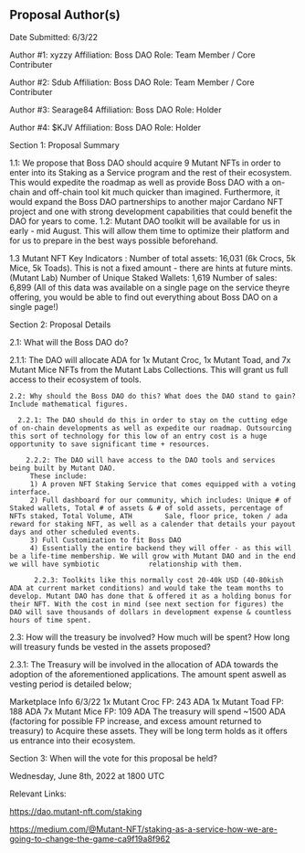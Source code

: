 ## Proposal Author(s)


Date Submitted: 6/3/22

Author #1: xyzzy
Affiliation: Boss DAO
Role: Team Member / Core Contributer

Author #2: Sdub
Affiliation: Boss DAO
Role: Team Member / Core Contributer

Author #3: Searage84
Affiliation: Boss DAO
Role: Holder

Author #4: $KJV
Affiliation: Boss DAO
Role: Holder

Section 1: Proposal Summary

1.1: We propose that Boss DAO should acquire 9 Mutant NFTs in order to enter into its Staking as a Service program and the rest of their ecosystem. This would expedite the roadmap as well as provide Boss DAO with a on-chain and off-chain tool kit much quicker than imagined. Furthermore, it would expand the Boss DAO partnerships to another major Cardano NFT project and one with strong development capabilities that could benefit the DAO for years to come.
1.2: Mutant DAO toolkit will be available for us in early - mid August. This will allow them time to optimize their platform and for us to prepare in the best ways possible beforehand.

1.3
Mutant NFT Key Indicators :
Number of  total assets: 16,031 (6k Crocs, 5k Mice, 5k Toads). This is not a fixed amount - there are hints at future mints. (Mutant Lab)
Number of Unique Staked Wallets: 1,619
Number of sales: 6,899
(All of this data was available on a single page on the service theyre offering, you would be able to find out everything about Boss DAO on a single page!)

Section 2: Proposal Details 

2.1: What will the Boss DAO do?

  2.1.1: The DAO will allocate ADA for 1x Mutant Croc, 1x Mutant Toad, and 7x Mutant Mice NFTs from the Mutant Labs Collections. This will grant us full access to their ecosystem of tools.

    2.2: Why should the Boss DAO do this? What does the DAO stand to gain? Include mathematical figures.

      2.2.1: The DAO should do this in order to stay on the cutting edge of on-chain developments as well as expedite our roadmap. Outsourcing this sort of technology for this low of an entry cost is a huge opportunity to save significant time + resources.

        2.2.2: The DAO will have access to the DAO tools and services being built by Mutant DAO. 
         These include: 
         1) A proven NFT Staking Service that comes equipped with a voting interface.  
         2) Full dashboard for our community, which includes: Unique # of Staked wallets, Total # of assets & # of sold assets, percentage of NFTs staked, Total Volume, ATH        Sale, floor price, token / ada reward for staking NFT, as well as a calender that details your payout days and other scheduled events.
         3) Full Customization to fit Boss DAO
         4) Essentially the entire backend they will offer - as this will be a life-time membership. We will grow with Mutant DAO and in the end we will have symbiotic            relationship with them.

          2.2.3: Toolkits like this normally cost 20-40k USD (40-80kish ADA at current market conditions) and would take the team months to develop. Mutant DAO has done that & offered it as a holding bonus for their NFT. With the cost in mind (see next section for figures) the DAO will save thousands of dollars in development expense & countless hours of time spent.

2.3: How will the treasury be involved? How much will be spent? How long will treasury funds be vested in the assets proposed?

2.3.1: The Treasury will be involved in the allocation of ADA towards the adoption of the aforementioned applications. The amount spent aswell as vesting period is detailed below;

Marketplace Info 6/3/22
1x Mutant Croc FP: 243 ADA
1x Mutant Toad FP: 188 ADA
7x Mutant Mice FP: 109 ADA
The treasury will spend ~1500 ADA (factoring for possible FP increase, and excess amount returned to treasury) to Acquire these assets. They will be long term holds as it offers us entrance into their ecosystem. 

Section 3: When will the vote for this proposal be held?

Wednesday, June 8th, 2022 at 1800 UTC

Relevant Links:

https://dao.mutant-nft.com/staking

https://medium.com/@Mutant-NFT/staking-as-a-service-how-we-are-going-to-change-the-game-ca9f19a8f962
